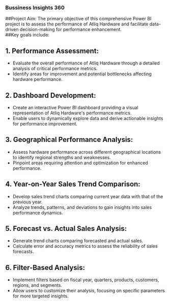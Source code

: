 ### Bussiness Insights 360
##Project Aim:
The primary objective of this comprehensive Power BI project is to assess the performance of Atliq Hardware and facilitate data-driven decision-making for performance enhancement.  
##Key goals include:

## 1. Performance Assessment:
  - Evaluate the overall performance of Atliq Hardware through a detailed analysis of critical performance metrics.
  - Identify areas for improvement and potential bottlenecks affecting hardware performance.  
## 2. Dashboard Development:

  - Create an interactive Power BI dashboard providing a visual representation of Atliq Hardware's performance metrics.
  - Enable users to dynamically explore data and derive actionable insights for performance improvement.
## 3. Geographical Performance Analysis:

  - Assess hardware performance across different geographical locations to identify regional strengths and weaknesses.
  - Pinpoint areas requiring attention and optimization for enhanced performance.
## 4. Year-on-Year Sales Trend Comparison:

  - Develop sales trend charts comparing current year data with that of the previous year.
  - Analyze trends, patterns, and deviations to gain insights into sales performance dynamics.
## 5. Forecast vs. Actual Sales Analysis:

  - Generate trend charts comparing forecasted and actual sales.
  - Calculate error and accuracy metrics to assess the reliability of sales forecasts.
## 6. Filter-Based Analysis:

  - Implement filters based on fiscal year, quarters, products, customers, regions, and segments.
  - Allow users to customize their analysis, focusing on specific parameters for more targeted insights.
